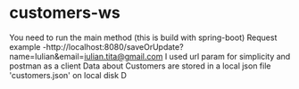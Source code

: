 # customers-ws
You need to run the main method (this is build with spring-boot)
Request example -http://localhost:8080/saveOrUpdate?name=Iulian&email=iulian.tita@gmail.com
I used url param for simplicity and postman as a client
Data about Customers are stored in a local json file 'customers.json' on local disk D
